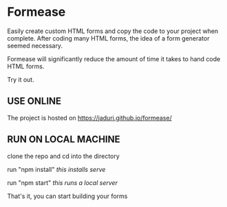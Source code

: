# Formease

Easily create custom HTML forms and copy the code to your project when complete.
After coding many HTML forms, the idea of a form generator seemed necessary.

Formease will significantly reduce the amount of time it takes to hand code HTML forms.

Try it out.

## USE ONLINE

The project is hosted on https://jaduri.github.io/formease/

## RUN ON LOCAL MACHINE

clone the repo and cd into the directory

run "npm install" _this installs serve_

run "npm start" _this runs a local server_

That's it, you can start building your forms
